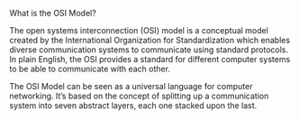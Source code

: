 What is the OSI Model?

The open systems interconnection (OSI) model is a conceptual model created by the International Organization for Standardization which enables diverse communication systems to communicate using standard protocols. In plain English, the OSI provides a standard for different computer systems to be able to communicate with each other.

The OSI Model can be seen as a universal language for computer networking. It’s based on the concept of splitting up a communication system into seven abstract layers, each one stacked upon the last.